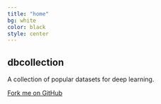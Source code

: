 ```yaml
---
title: "home"
bg: white
color: black
style: center
---
```


## dbcollection

A collection of popular datasets for deep learning.

<!-- ### *whoa, hey an open-source*
{: .text-purple}

<span class="fa-stack subtlecircle" style="font-size:100px; background:rgba(255,166,0,0.1)">
  <i class="fa fa-circle fa-stack-2x text-white"></i>
  <i class="fa fa-bicycle fa-stack-1x text-orange"></i>
</span>

# single-page jekyll theme
{: .text-purple}


…it's focused on delivering information quickly, easily, configurably, and stylishly!

Want to make a single-page site to show off something cool? Go [fork me on github!](https://github.com/t413/SinglePaged)

 -->
<span id="forkongithub">
  <a href="{{ site.source_link }}" class="bg-blue">
    Fork me on GitHub
  </a>
</span>
